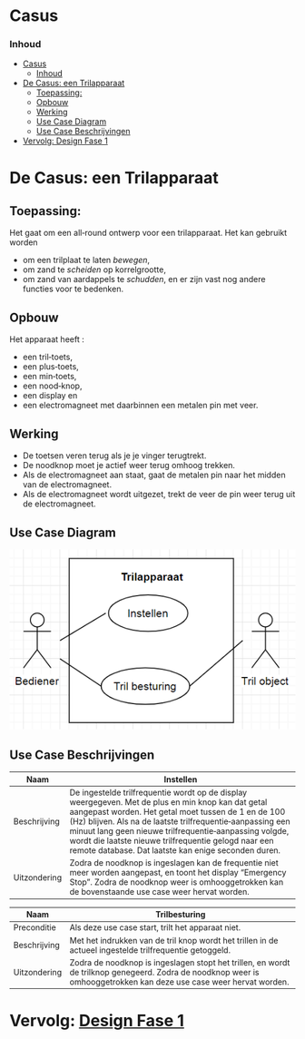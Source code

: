 # Casus

### Inhoud[](toc-id)
- [Casus](#casus)
    - [Inhoud](#inhoud)
- [De Casus: een Trilapparaat](#de-casus-een-trilapparaat)
  - [Toepassing:](#toepassing)
  - [Opbouw](#opbouw)
  - [Werking](#werking)
  - [Use Case Diagram](#use-case-diagram)
  - [Use Case Beschrijvingen](#use-case-beschrijvingen)
- [Vervolg: Design Fase 1](#vervolg-design-fase-1)


# De Casus: een Trilapparaat
## Toepassing:
Het gaat om een all‐round ontwerp voor een trilapparaat. 
Het kan gebruikt worden 
- om een trilplaat te laten *bewegen*, 
- om zand te *scheiden* op korrelgrootte, 
- om zand van aardappels te *schudden*, 
en er zijn vast nog andere functies voor te bedenken.

## Opbouw
Het apparaat heeft :
- een tril‐toets,
- een plus‐toets, 
- een min‐toets, 
- een nood‐knop, 
- een display en 
- een electromagneet met daarbinnen een metalen pin met veer. 

## Werking
- De toetsen veren terug als je je vinger
terugtrekt.
- De noodknop moet je actief weer terug omhoog trekken. 
- Als de electromagneet aan staat, gaat de metalen pin naar het midden van de electromagneet.
- Als de electromagneet wordt uitgezet, trekt de veer de pin weer terug uit de electromagneet.

## Use Case Diagram
![alt text](ucd_trilapp.png)

## Use Case Beschrijvingen
| Naam | Instellen |
| ----------- | ----------- |
| Beschrijving | De ingestelde trilfrequentie wordt op de display weergegeven. Met de plus en min knop kan dat getal aangepast worden. Het getal moet tussen de 1 en de 100 (Hz) blijven. Als na de laatste trilfrequentie‐aanpassing een minuut lang geen nieuwe trilfrequentie‐aanpassing volgde, wordt die laatste nieuwe trilfrequentie gelogd naar een remote database. Dat laatste kan enige seconden duren. |
| Uitzondering | Zodra de noodknop is ingeslagen kan de frequentie niet meer worden aangepast, en toont het display “Emergency Stop”. Zodra de noodknop weer is omhooggetrokken kan de bovenstaande use case weer hervat worden. |

| Naam | Trilbesturing |
| ----------- | ----------- |
| Preconditie | Als deze use case start, trilt het apparaat niet. |
| Beschrijving | Met het indrukken van de tril knop wordt het trillen in de actueel ingestelde trilfrequentie getoggeld. |
| Uitzondering | Zodra de noodknop is ingeslagen stopt het trillen, en wordt de trilknop genegeerd. Zodra de noodknop weer is omhooggetrokken kan deze use case weer hervat worden. |

# Vervolg: [Design Fase 1](../design_robot/designfase1.md)
